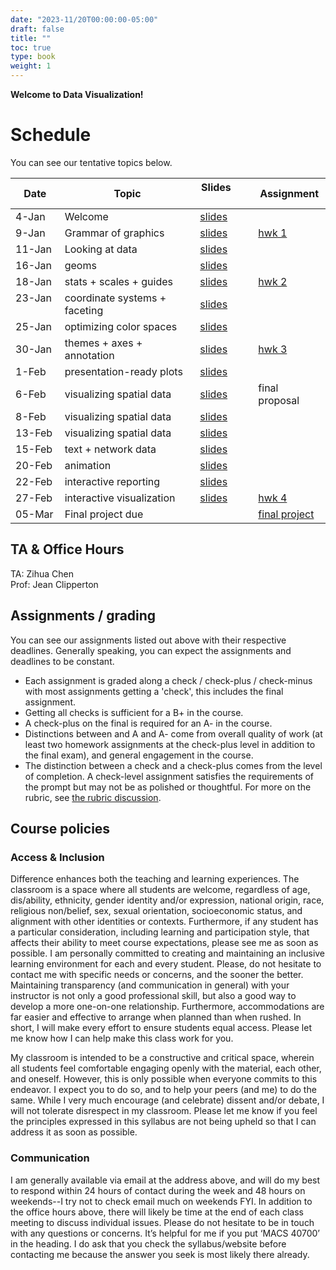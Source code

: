 ```yaml
---
date: "2023-11/20T00:00:00-05:00"
draft: false
title: ""
toc: true
type: book
weight: 1
---
```


**Welcome to Data Visualization!** 

# Schedule 
You can see our tentative topics below. 

| Date   | Topic            |  Slides    &nbsp; &nbsp;   &nbsp; &nbsp; &nbsp;     |Assignment      | 
| ------ | ----------------------------- | --------------- | --------------- | 
| 4-Jan  | Welcome                       |  [slides](slides/01-intro)  |    
| 9-Jan  | Grammar of graphics           |   [slides](slides/02-grammar-of-graphics)  | [hwk 1](/assignments/assign1/)   |     
| 11-Jan | Looking at data               |	   [slides](slides/03-look-at-data)        |                 |
| 16-Jan | geoms                         |  [slides](slides/04-geoms) 	|               |
| 18-Jan | stats + scales + guides       |  [slides](slides/05-stats-scales-guides)    | [hwk 2](/assignments/assign2/)       |
| 23-Jan  &nbsp; &nbsp;| coordinate systems + faceting  &nbsp; &nbsp;| [slides](slides/06-coordinates-facets)|
| 25-Jan | optimizing color spaces       | [slides](slides/07-optimizing-color-spaces)       |           |
| 30-Jan | themes + axes + annotation    | [slides](slides/08-themes-axes-annotations)  | [hwk 3](/assignments/assign3/)   |
| 1-Feb  | presentation-ready plots      | [slides](slides/09-presentation-ready-plots)   |               |
| 6-Feb  | visualizing spatial data      | [slides](slides/11-visualize-spatial-i) | final proposal |
| 8-Feb  | visualizing spatial data      |  [slides](slides/12-visualize-spatial-ii)   |              |
| 13-Feb | visualizing spatial data      |  [slides](slides/13-visualize-text-network)   |              |
| 15-Feb | text + network data           |  [slides](slides/13-visualize-text-network)  |              |
| 20-Feb | animation                     | [slides](slides/14-animation)     |           |
| 22-Feb | interactive reporting         | [slides](slides/15-interactive-reporting)   |              |
| 27-Feb | interactive visualization     | [slides](slides/16-interactive-visualization)  | [hwk 4](/assignments/assign4/)   |
| 05-Mar | Final project due             |  | [final project](/assignments/final-project/)|


## TA & Office Hours 
TA: Zihua Chen <br>
Prof: Jean Clipperton

## Assignments / grading
You can see our assignments listed out above with their respective deadlines. Generally speaking, you can expect the assignments and deadlines to be constant. 

* Each assignment is graded along a check / check-plus / check-minus with most assignments getting a 'check', this includes the final assignment. 
* Getting all checks is sufficient for a B+ in the course. 
* A check-plus on the final is required for an A- in the course. 
* Distinctions between and A and A- come from overall quality of work (at least two homework assignments at the check-plus level in addition to the final exam), and general engagement in the course. 
* The distinction between a check and a check-plus comes from the level of completion. A check-level assignment satisfies the requirements of the prompt but may not be as polished or thoughtful. For more on the rubric, see [the rubric discussion](/faq/homework-evaluations).

## Course policies
### Access & Inclusion
Difference enhances both the teaching and learning experiences. The classroom is a space where all students are welcome, regardless of age, dis/ability, ethnicity, gender identity and/or expression, national origin, race, religious non/belief, sex, sexual orientation, socioeconomic status, and alignment with other identities or contexts. Furthermore, if any student has a particular consideration, including learning and participation style, that affects their ability to meet course expectations, please see me as soon as possible. I am personally committed to creating and maintaining an inclusive learning environment for each and every student. Please, do not hesitate to contact me with specific needs or concerns, and the sooner the better. Maintaining transparency (and communication in general) with your instructor is not only a good professional skill, but also a good way to develop a more one-on-one relationship. Furthermore, accommodations are far easier and effective to arrange when planned than when rushed. In short, I will make every effort to ensure students equal access. Please let me know how I can help make this class work for you.

 

My classroom is intended to be a constructive and critical space, wherein all students feel comfortable engaging openly with the material, each other, and oneself. However, this is only possible when everyone commits to this endeavor. I expect you to do so, and to help your peers (and me) to do the same. While I very much encourage (and celebrate) dissent and/or debate, I will not tolerate disrespect in my classroom. Please let me know if you feel the principles expressed in this syllabus are not being upheld so that I can address it as soon as possible.

 

### Communication
I am generally available via email at the address above, and will do my best to respond within 24 hours of contact during the week and 48 hours on weekends--I try not to check email much on weekends FYI. In addition to the office hours above, there will likely be time at the end of each class meeting to discuss individual issues. Please do not hesitate to be in touch with any questions or concerns. It’s helpful for me if you put ‘MACS 40700’ in the heading. I do ask that you check the syllabus/website before contacting me because the answer you seek is most likely there already.

